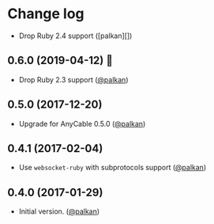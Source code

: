 # Change log

- Drop Ruby 2.4 support ([palkan][])

## 0.6.0 (2019-04-12) 🚀

- Drop Ruby 2.3 support ([@palkan][])

## 0.5.0 (2017-12-20)

- Upgrade for AnyCable 0.5.0 ([@palkan][])

## 0.4.1 (2017-02-04)

- Use `websocket-ruby` with subprotocols support ([@palkan][])

## 0.4.0 (2017-01-29)

- Initial version. ([@palkan][])

[@palkan]: https://github.com/palkan
